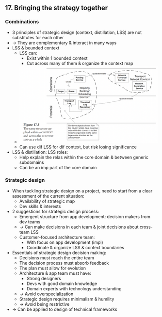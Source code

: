 ## 17. Bringing the strategy together

### Combinations
- 3 principles of strategic design (context, distillation, LSS) are not substitutes for each other
- -> They are complementary & interact in many ways
- LSS & bounded context
  - LSS can:
    - Exist within 1 bounded context
    - Cut across many of them & organize the context map
  - <img src="./resources/17.5.png" width="700"/>
  - Can use dif LSS for dif context, but risk losing significance
- LSS & distillation: LSS roles:
  - Help explain the relas within the core domain & between generic subdomains
  - Can be an imp part of the core domain

### Strategic design
- When tackling strategic design on a project, need to start from a clear assessment of the current situation:
  - Availability of strategic map
  - Dev skills & interests
- 2 suggestions for strategic design process:
  - Emergent structure from app development: decision makers from dev teams
  - -> Can make decisions in each team & joint decisions about cross-team LSS
  - Customer-focused architecture team:
    - With focus on app development (impl)
    - Coordinate & organize LSS & context boundaries
- Essentials of strategic design decision making:
  - Decisions must reach the entire team
  - The decision process must absorb feedback
  - The plan must allow for evolution
  - Architecture & app team must have:
    - Strong designers
    - Devs with good domain knowledge
    - Domain experts with technology understanding
  - -> Avoid overspecialization
  - Strategic design requires minimalism & humility
  - -> Avoid being restrictive
- -> Can be applied to design of technical frameworks